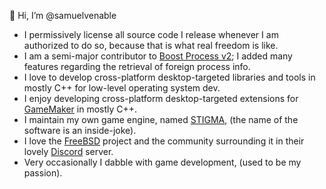 👋 Hi, I’m @samuelvenable

- I permissively license all source code I release whenever I am authorized to do so, because that is what real freedom is like.
- I am a semi-major contributor to [Boost Process v2](https://github.com/boostorg/process); I added many features regarding the retrieval of foreign process info.
- I love to develop cross-platform desktop-targeted libraries and tools in mostly C++ for low-level operating system dev.
- I enjoy developing cross-platform desktop-targeted extensions for [GameMaker](https://gamemaker.io) in mostly C++.
- I maintain my own game engine, named [STIGMA](https://github.com/samuelvenable/stigma-dev), (the name of the software is an inside-joke).
- I love the [FreeBSD](https://freebsd.org) project and the community surrounding it in their lovely [Discord](https://discord.com) server.
- Very occasionally I dabble with game development, (used to be my passion).
